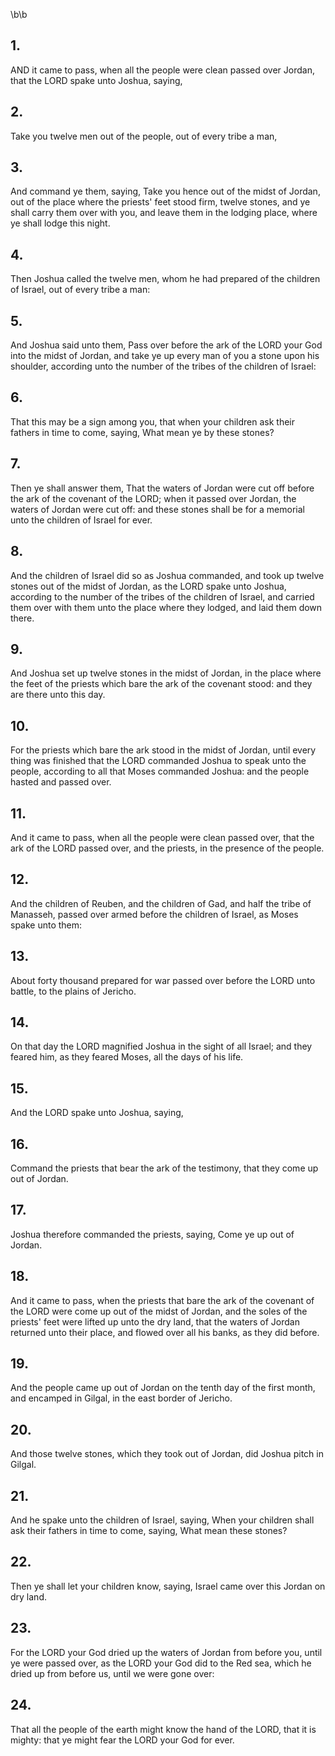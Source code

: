 \b\b
## 1.
AND it came to pass, when all the people were clean passed over Jordan, that the LORD spake unto Joshua, saying,
## 2.
Take you twelve men out of the people, out of every tribe a man,
## 3.
And command ye them, saying, Take you hence out of the midst of Jordan, out of the place where the priests' feet stood firm, twelve stones, and ye shall carry them over with you, and leave them in the lodging place, where ye shall lodge this night.
## 4.
Then Joshua called the twelve men, whom he had prepared of the children of Israel, out of every tribe a man:
## 5.
And Joshua said unto them, Pass over before the ark of the LORD your God into the midst of Jordan, and take ye up every man of you a stone upon his shoulder, according unto the number of the tribes of the children of Israel:
## 6.
That this may be a sign among you, that when your children ask their fathers in time to come, saying, What mean ye by these stones?
## 7.
Then ye shall answer them, That the waters of Jordan were cut off before the ark of the covenant of the LORD; when it passed over Jordan, the waters of Jordan were cut off: and these stones shall be for a memorial unto the children of Israel for ever.
## 8.
And the children of Israel did so as Joshua commanded, and took up twelve stones out of the midst of Jordan, as the LORD spake unto Joshua, according to the number of the tribes of the children of Israel, and carried them over with them unto the place where they lodged, and laid them down there.
## 9.
And Joshua set up twelve stones in the midst of Jordan, in the place where the feet of the priests which bare the ark of the covenant stood: and they are there unto this day.
## 10.
For the priests which bare the ark stood in the midst of Jordan, until every thing was finished that the LORD commanded Joshua to speak unto the people, according to all that Moses commanded Joshua: and the people hasted and passed over.
## 11.
And it came to pass, when all the people were clean passed over, that the ark of the LORD passed over, and the priests, in the presence of the people.
## 12.
And the children of Reuben, and the children of Gad, and half the tribe of Manasseh, passed over armed before the children of Israel, as Moses spake unto them:
## 13.
About forty thousand prepared for war passed over before the LORD unto battle, to the plains of Jericho.
## 14.
On that day the LORD magnified Joshua in the sight of all Israel; and they feared him, as they feared Moses, all the days of his life.
## 15.
And the LORD spake unto Joshua, saying,
## 16.
Command the priests that bear the ark of the testimony, that they come up out of Jordan.
## 17.
Joshua therefore commanded the priests, saying, Come ye up out of Jordan.
## 18.
And it came to pass, when the priests that bare the ark of the covenant of the LORD were come up out of the midst of Jordan, and the soles of the priests' feet were lifted up unto the dry land, that the waters of Jordan returned unto their place, and flowed over all his banks, as they did before.
## 19.
And the people came up out of Jordan on the tenth day of the first month, and encamped in Gilgal, in the east border of Jericho.
## 20.
And those twelve stones, which they took out of Jordan, did Joshua pitch in Gilgal.
## 21.
And he spake unto the children of Israel, saying, When your children shall ask their fathers in time to come, saying, What mean these stones?
## 22.
Then ye shall let your children know, saying, Israel came over this Jordan on dry land.
## 23.
For the LORD your God dried up the waters of Jordan from before you, until ye were passed over, as the LORD your God did to the Red sea, which he dried up from before us, until we were gone over:
## 24.
That all the people of the earth might know the hand of the LORD, that it is mighty: that ye might fear the LORD your God for ever.
